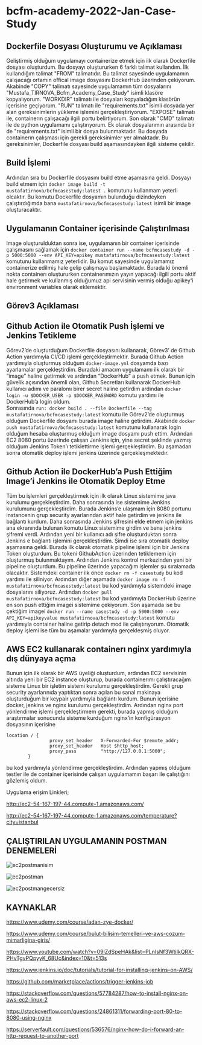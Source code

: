 # bcfm-academy-2022-Jan-Case-Study
## Dockerfile Dosyası Oluşturumu ve Açıklaması
Geliştirmiş olduğum uygulamayı containerize etmek için ilk olarak Dockerfile dosyası oluşturdum. Bu dosyayı oluştururken 6 farklı talimat kullandım. İlk kullandığım talimat "FROM" talimatıdır. Bu talimat sayesinde uygulamamın çalışacağı ortamın offical image dosyasını DockerHub üzerinden çekiyorum. Akabinde "COPY" talimatı sayesinde uygulamamın tüm dosyalarını "Mustafa_TIRNOVA_Bcfm_Academy_Case_Study" isimli klasöre kopyalıyorum. "WORKDIR" talimatı ile dosyaları kopyaladığım klasörün içerisine geçiyorum. "RUN" talimatı ile "requirements.txt" isimli dosyada yer alan gereksinimlerin yükleme işlemini gerçekleştiriyorum. "EXPOSE" talimatı ile, containerın çalışacağı ilgili portu belirtiyorum. Son olarak "CMD" talimatı ile de python uygulamamı çalıştırıyorum. 
Ek olarak dosyalarımın arasında bir de "requirements.txt" isimli bir dosya bulunmaktadır. Bu dosyada containerın çalışması için gerekli gereksinimler yer almaktadır. Bu gereksinimler, Dockerfile dosyası build aşamasındayken ilgili sisteme çekilir.

## Build İşlemi
Ardından sıra bu Dockerfile dosyasını build etme aşamasına geldi. Dosyayı build etmem için ```docker image build -t mustafatirnova/bcfmcasestudy:latest .``` komutunu kullanmam yeterli olcaktır. Bu komutu Dockerfile dosyamın bulunduğu dizindeyken çalıştırdığımda bana ```mustafatirnova/bcfmcasestudy:latest``` isimli bir image oluşturacaktır.

## Uygulamanın Container içerisinde Çalıştırılması
Image oluşturulduktan sonra ise, uygulamanın bir container içerisinde çalışmasını sağlamak için ```docker container run --name bcfmcasestudy -d -p 5000:5000 --env API_KEY=apikey mustafatirnova/bcfmcasestudy:latest``` komutunu kullanmamız yeterlidir. Bu komut sayesinde uygulamamız containerize edilmiş hale gelip çalışmaya başlamaktadır. Burada ki önemli nokta containerı oluştururken containerımızın yayın yapacağı ilgili portu aktif hale getirmek ve kullanmış olduğumuz api servisinin vermiş olduğu apikey'i environment variables olarak eklemektir.

## Görev3 Açıklaması
## Github Action ile Otomatik Push İşlemi ve Jenkins Tetikleme 
Görev2’de oluşturduğum Dockerfile dosyasını kullanarak, Görev3’ de Github Action yardımıyla CI/CD işlemi gerçekleştirmektir. Burada Github Action yardımıyla oluşturmuş olduğum ```docker-image.yml``` dosyamda bazı ayarlamalar gerçekleştirdim. Buradaki amacım uygulamamı ilk olarak bir “image” haline getirmek ve ardından “DockerHub” a push etmek. Bunun için güvelik açısından önemli olan, Github Secretları kullanarak DockerHub kullanıcı adımı ve paralomı birer secret haline getirdim ardından ```docker login -u $DOCKER_USER -p $DOCKER_PASSWORD``` komutu yardımı ile DockerHub’a login oldum.  
Sonrasında ```run: docker build . --file Dockerfile --tag mustafatirnova/bcfmcasestudy:latest``` komutu ile Görev2’de oluşturmuş olduğum Dockerfile dosyamı burada image haline getirdim. Akabinde ```docker push mustafatirnova/bcfmcasestudy:latest``` komutunu kullanarak login olduğum hesaba oluşturmuş olduğum image dosyamı push ettim. Ardından EC2 8080 portu üzerinde çalışan Jenkins için, yine secret şeklinde yazmış olduğum Jenkins Token’ı tetiklettirme işlemi gerçekleştirdim.
Bu aşamadan sonra otomatik deploy işlemi jenkins üzerinde gerçekleşmektedir. 

## Github Action ile DockerHub’a Push Ettiğim Image’i Jenkins ile Otomatik Deploy Etme
Tüm bu işlemleri gerçekleştirmek için ilk olarak Linux sistemime java kurulumu gerçekleştirdim. Daha sonrasında ise sistemime Jenkins kurulumunu gerçekleştirdim. Burada Jenkins’e ulaşmam için 8080 portunu instancenin grup security ayarlarından aktif hale getirdim ve jenkins ile bağlantı kurdum. Daha sonrasında Jenkins şifresini elde etmem için jenkins ana ekranında bulunan komutu Linux sistemime girdim ve bana jenkins şifremi verdi. Ardından yeni bir kullanıcı adı şifre oluşturduktan sonra Jenkins e bağlantı işlemini gerçekleştirdim. Şimdi ise sıra otomatik deploy aşamasına geldi. Burada ilk olarak otomatik pipeline işlemi için bir Jenkins Token oluşturdum. Bu tokeni GithubAction üzerinden tetiklemem için oluşturmuş bulunmaktayım. Ardından Jenkins kontrol merkezinden yeni bir pipeline oluşturdum. Bu pipeline üzerinde yapacağım işlemler şu sıralamada olacaktır. Sistemdeki container ilk önce ```docker rm -f casestudy``` bu kod yardımı ile siliniyor. Ardından diğer aşamada ```docker image rm -f mustafatirnova/bcfmcasestudy:latest``` bu kod yardımıyla sistemdeki image dosyalarını siliyoruz. Ardından ```docker pull mustafatirnova/bcfmcasestudy:latest``` bu kod yardımıyla DockerHub üzerine en son push ettiğim imagei sistemime çekiyorum. Son aşamada ise bu çektiğim imagei ```docker run --name casestudy -d -p 5000:5000 --env API_KEY=apikeyvalue mustafatirnova/bcfmcasestudy:latest``` komutu yardımıyla container haline getirip detach mod ile çalıştırıyorum. 
Otomatik deploy işlemi ise tüm bu aşamalar yardımıyla gerçekleşmiş oluyor.



## AWS EC2 kullanarak containerı nginx yardımıyla dış dünyaya açma
Bunun için ilk olarak bir AWS üyeliği oluşturdum, ardından EC2 servisinin altında yeni bir EC2 instance oluşturup, burada containerımı çalıştıracağım sisteme Linux bir işletim sistemi kurulumu gerçekleştirdim. Gerekli grup security ayarlarınıda yaptıktan sonra açılan bu sanal makinaya  oluşturduğum bir keypair yardımıyla bağlantı kurdum. Bunun içerisine docker, jenkins ve nginx kurulumu gerçekleştirdim. Ardından nginx port yönlendirme işlemi gerçekleştirmem gerekti, burada yapmış olduğum araştırmalar sonucunda sisteme kurduğum nginx’in konfigürasyon dosyasının içerisine 
```
location / {
                proxy_set_header   X-Forwarded-For $remote_addr;
                proxy_set_header   Host $http_host;
                proxy_pass         "http://127.0.0.1:5000";
        }
```
bu kod yardımıyla yönlendirme gerçekleştirdim. Ardından yapmış olduğum testler ile de container içerisinde çalışan uygulamamın başarı ile çalıştığını gözlemiş oldum.

Uygulama erişim Linkleri;

http://ec2-54-167-197-44.compute-1.amazonaws.com/

http://ec2-54-167-197-44.compute-1.amazonaws.com/temperature?city=istanbul

## ÇALIŞTIRILAN UYGULAMANIN POSTMAN DENEMELERİ
![ec2postmanisim](https://user-images.githubusercontent.com/88968436/152524575-9b5a4676-eb41-47d2-a2c2-b8ea665f29d0.jpg)

![ec2postman](https://user-images.githubusercontent.com/88968436/152524600-5287afd2-b050-4f3d-a9a5-b6d655575185.jpg)

![ec2postmangecersiz](https://user-images.githubusercontent.com/88968436/152524612-f1d41aef-f2c7-46a2-ba0a-3e4fccdce2a5.jpg)

## KAYNAKLAR

https://www.udemy.com/course/adan-zye-docker/

https://www.udemy.com/course/bulut-bilisim-temelleri-ve-aws-cozum-mimarligina-giris/

https://www.youtube.com/watch?v=09lZdSpeHAk&list=PLnIsNf3WtiIkQRX-PHvTgvPQpyyK_68Uc&index=10&t=513s

https://www.jenkins.io/doc/tutorials/tutorial-for-installing-jenkins-on-AWS/

https://github.com/marketplace/actions/trigger-jenkins-job

https://stackoverflow.com/questions/57784287/how-to-install-nginx-on-aws-ec2-linux-2

https://stackoverflow.com/questions/24861311/forwarding-port-80-to-8080-using-nginx

https://serverfault.com/questions/536576/nginx-how-do-i-forward-an-http-request-to-another-port



